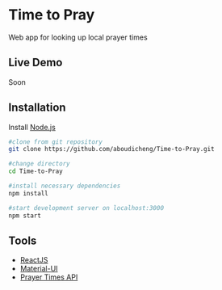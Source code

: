 
# Time to Pray
Web app for looking up local prayer times

## Live Demo
Soon

## Installation
Install [Node.js](https://nodejs.org/en/)
```bash
#clone from git repository
git clone https://github.com/aboudicheng/Time-to-Pray.git

#change directory
cd Time-to-Pray

#install necessary dependencies
npm install

#start development server on localhost:3000
npm start
```

## Tools
* [ReactJS](https://reactjs.org/)
* [Material-UI](https://material-ui.com/)
* [Prayer Times API](https://aladhan.com/prayer-times-api)
